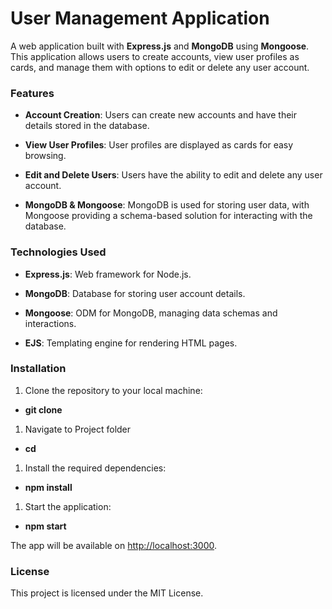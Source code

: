 User Management Application
===========================

A web application built with **Express.js** and **MongoDB** using **Mongoose**. This application allows users to create accounts, view user profiles as cards, and manage them with options to edit or delete any user account.

### Features

*   **Account Creation**: Users can create new accounts and have their details stored in the database.
    
*   **View User Profiles**: User profiles are displayed as cards for easy browsing.
    
*   **Edit and Delete Users**: Users have the ability to edit and delete any user account.
    
*   **MongoDB & Mongoose**: MongoDB is used for storing user data, with Mongoose providing a schema-based solution for interacting with the database.
    

### Technologies Used

*   **Express.js**: Web framework for Node.js.
    
*   **MongoDB**: Database for storing user account details.
    
*   **Mongoose**: ODM for MongoDB, managing data schemas and interactions.
    
*   **EJS**: Templating engine for rendering HTML pages.

### Installation

1.  Clone the repository to your local machine:
    

*   **git clone**
    

1.  Navigate to Project folder
    

*   **cd**
    

1.  Install the required dependencies:
    

*   **npm install**
    

1.  Start the application:
    

*   **npm start**
    

The app will be available on [http://localhost:3000](http://localhost:3000/).

### License

This project is licensed under the MIT License.

